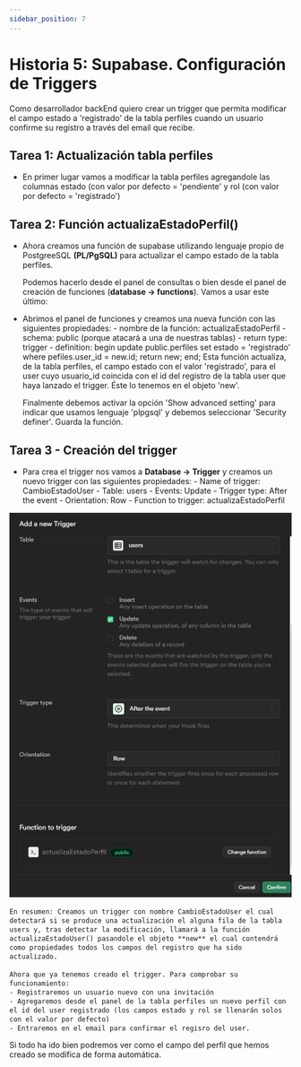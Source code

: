 ```yaml
---
sidebar_position: 7
---
```


# Historia 5: Supabase. Configuración de Triggers
Como desarrollador backEnd quiero crear un trigger que permita modificar el campo estado a 'registrado' de la tabla perfiles cuando un usuario confirme su registro a través del email que recibe.

## Tarea 1: Actualización tabla perfiles
- En primer lugar vamos a modificar la tabla perfiles agregandole las columnas estado (con valor por defecto = 'pendiente' y rol (con valor por defecto = 'registrado')
## Tarea 2: Función actualizaEstadoPerfil()
- Ahora creamos una función de supabase utilizando lenguaje propio de PostgreeSQL **(PL/PgSQL)** para actualizar el campo estado de la tabla perfiles.

    Podemos hacerlo desde el panel de consultas o bien desde el panel de creación de funciones (**database -> functions**). Vamos a usar este último:
- Abrimos el panel de funciones y creamos una nueva función con las siguientes propiedades:
        - nombre de la función: actualizaEstadoPerfil
        - schema: public (porque atacará a una de nuestras tablas)
        - return type: trigger
        - definition: 
            begin
                update public.perfiles
                set estado = 'registrado'
                where pefiles.user_id = new.id;
                return new;
            end;
    Esta función actualiza, de la tabla perfiles, el campo estado con el valor 'registrado', para el user cuyo usuario_id coincida con el id del registro de la tabla user que haya lanzado el trigger. Éste lo tenemos en el objeto 'new'.

    Finalmente debemos activar la opción 'Show advanced setting' para indicar que usamos lenguaje 'plpgsql' y debemos seleccionar 'Security definer'. Guarda la función.
## Tarea 3 - Creación del trigger
- Para crea el trigger nos vamos a **Database -> Trigger** y creamos un nuevo trigger con las siguientes propiedades:
            - Name of trigger: CambioEstadoUser
            - Table: users
            - Events: Update
            - Trigger type: After the event
            - Orientation: Row
            - Function to trigger: actualizaEstadoPerfil

    
![trigger](/img/trigger.png)

    En resumen: Creamos un trigger con nombre CambioEstadoUser el cual detectará si se produce una actualización el alguna fila de la tabla users y, tras detectar la modificación, llamará a la función actualizaEstadoUser() pasandole el objeto **new** el cual contendrá como propiedades todos los campos del registro que ha sido actualizado.

    Ahora que ya tenemos creado el trigger. Para comprobar su funcionamiento: 
    - Registraremos un usuario nuevo con una invitación
    - Agregaremos desde el panel de la tabla perfiles un nuevo perfil con el id del user registrado (los campos estado y rol se llenarán solos con el valor por defecto)
    - Entraremos en el email para confirmar el regisro del user.
Si todo ha ido bien podremos ver como el campo del perfil que hemos creado se modifica de forma automática.





